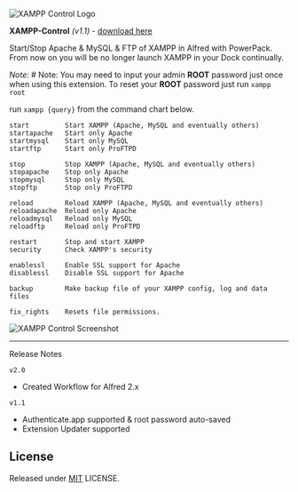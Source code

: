 ![XAMPP Control Logo][1]

**XAMPP-Control** *(v1.1)* - [download here][2]

Start/Stop Apache & MySQL & FTP of XAMPP in Alfred with PowerPack. From now on you will be no longer launch XAMPP in your Dock continually.

*Note:* # Note: You may need to input your admin **ROOT** password just once when using this extension. To reset your **ROOT** password just run `xampp root`

run `xampp {query}` from the command chart below.

    start         Start XAMPP (Apache, MySQL and eventually others)
    startapache   Start only Apache
    startmysql    Start only MySQL
    startftp      Start only ProFTPD

    stop          Stop XAMPP (Apache, MySQL and eventually others)
    stopapache    Stop only Apache
    stopmysql     Stop only MySQL
    stopftp       Stop only ProFTPD

    reload        Reload XAMPP (Apache, MySQL and eventually others)
    reloadapache  Reload only Apache
    reloadmysql   Reload only MySQL
    reloadftp     Reload only ProFTPD

    restart       Stop and start XAMPP
    security      Check XAMPP's security

    enablessl     Enable SSL support for Apache
    disablessl    Disable SSL support for Apache

    backup        Make backup file of your XAMPP config, log and data files

    fix_rights    Resets file permissions.


![XAMPP Control Screenshot][3]

* * *

Release Notes

`v2.0`

* Created Workflow for Alfred 2.x

`v1.1`

* Authenticate.app supported & root password auto-saved
* Extension Updater supported

[1]: https://github.com/joshrickert/Alfred-Extensions/raw/master/XAMPP-Control/icon.png "XAMPP Control for Alfred Logo"
[2]: https://github.com/joshrickert/Alfred-Extensions/raw/master/Downloads/XAMPP-Control.alfredworkflow "XAMPP Control Download Link"
[3]: https://github.com/joshrickert/Alfred-Extensions/raw/master/XAMPP-Control/screenshot.png "XAMPP Control for Alfred Screenshot"

## License

Released under [MIT](http://rem.mit-license.org/) LICENSE.
